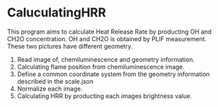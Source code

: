 # CaluculatingHRR
This program aims to calculate Heat Release Rate by producting OH and CH2O concentration. OH and CH2O is obtained by PLIF measurement. These two pictures have different geometry. 
1. Read image of, chemiluminescence and geometry information.
2. Calculating flame position from chemiluminescence image.
3. Define a common coordinate system from the geometry information described in the scale.json
4. Normalize each image.
5. Calculating HRR by producting each images brightness value.